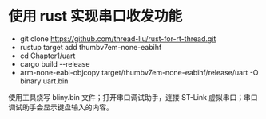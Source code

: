 # 使用 rust 实现串口收发功能
- git clone https://github.com/thread-liu/rust-for-rt-thread.git
- rustup target add thumbv7em-none-eabihf
- cd Chapter1/uart
- cargo build --release
- arm-none-eabi-objcopy target/thumbv7em-none-eabihf/release/uart -O binary uart.bin

使用工具烧写 bliny.bin 文件；打开串口调试助手，连接 ST-Link 虚拟串口；串口调试助手会显示键盘输入的内容。
